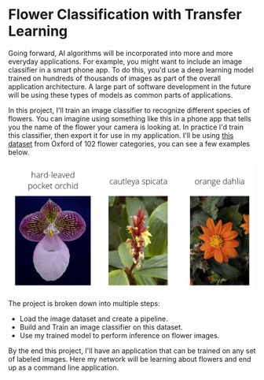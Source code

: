 # Flower Classification with Transfer Learning

Going forward, AI algorithms will be incorporated into more and more everyday applications. For example, you might want to include an image classifier in a smart phone app. To do this, you'd use a deep learning model trained on hundreds of thousands of images as part of the overall application architecture. A large part of software development in the future will be using these types of models as common parts of applications. 

In this project, I'll train an image classifier to recognize different species of flowers. You can imagine using something like this in a phone app that tells you the name of the flower your camera is looking at. In practice I'd train this classifier, then export it for use in my application. I'll be using [this dataset](http://www.robots.ox.ac.uk/~vgg/data/flowers/102/index.html) from Oxford of 102 flower categories, you can see a few examples below. 

<img src='assets/Flowers.png' width=500px>

The project is broken down into multiple steps:

* Load the image dataset and create a pipeline.
* Build and Train an image classifier on this dataset.
* Use my trained model to perform inference on flower images.


By the end this project, I'll have an application that can be trained on any set of labeled images. Here my network will be learning about flowers and end up as a command line application.

